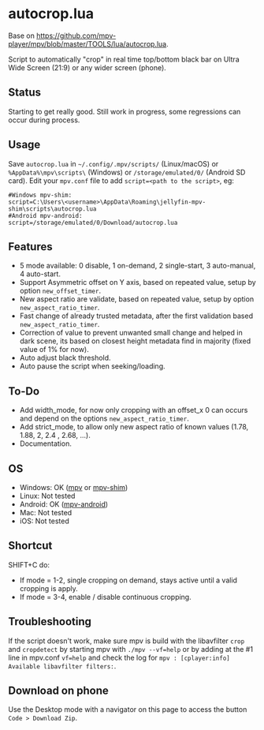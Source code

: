 # autocrop.lua

Base on https://github.com/mpv-player/mpv/blob/master/TOOLS/lua/autocrop.lua.

Script to automatically "crop" in real time top/bottom black bar on Ultra Wide Screen (21:9) or any wider screen (phone).

## Status

Starting to get really good.
Still work in progress, some regressions can occur during process.

## Usage

Save `autocrop.lua` in `~/.config/.mpv/scripts/` (Linux/macOS) or `%AppData%\mpv\scripts\` (Windows) or `/storage/emulated/0/` (Android SD card). 
Edit your `mpv.conf` file to add `script=<path to the script>`, eg:
```
#Windows mpv-shim:
script=C:\Users\<username>\AppData\Roaming\jellyfin-mpv-shim\scripts\autocrop.lua
#Android mpv-android:
script=/storage/emulated/0/Download/autocrop.lua
```

## Features

- 5 mode available: 0 disable, 1 on-demand, 2 single-start, 3 auto-manual, 4 auto-start.
- Support Asymmetric offset on Y axis, based on repeated value, setup by option `new_offset_timer`.
- New aspect ratio are validate, based on repeated value, setup by option `new_aspect_ratio_timer`.
- Fast change of already trusted metadata, after the first validation based `new_aspect_ratio_timer`.
- Correction of value to prevent unwanted small change and helped in dark scene, its based on closest height metadata find in majority (fixed value of 1% for now).
- Auto adjust black threshold.
- Auto pause the script when seeking/loading.

## To-Do

- Add width_mode, for now only cropping with an offset_x 0 can occurs and depend on the options `new_aspect_ratio_timer`.
- Add strict_mode, to allow only new aspect ratio of known values (1.78, 1.88, 2, 2.4 , 2.68, ...).
- Documentation.

## OS

 - Windows: OK ([mpv](https://mpv.io/) or [mpv-shim](https://github.com/iwalton3/jellyfin-mpv-shim))
 - Linux:   Not tested
 - Android: OK ([mpv-android](https://github.com/mpv-android/mpv-android))
 - Mac:     Not tested
 - iOS:     Not tested

## Shortcut 

SHIFT+C do:

- If mode = 1-2, single cropping on demand, stays active until a valid cropping is apply.
- If mode = 3-4, enable / disable continuous cropping.

## Troubleshooting

If the script doesn't work, make sure mpv is build with the libavfilter `crop` and `cropdetect` by starting mpv with `./mpv --vf=help` or by adding at the #1 line in mpv.conf `vf=help` and check the log for `mpv : [cplayer:info] Available libavfilter filters:`.

## Download on phone

Use the Desktop mode with a navigator on this page to access the button `Code > Download Zip`.